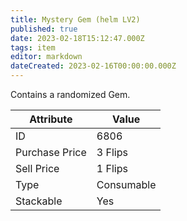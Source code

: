 ```yaml
---
title: Mystery Gem (helm LV2)
published: true
date: 2023-02-18T15:12:47.000Z
tags: item
editor: markdown
dateCreated: 2023-02-16T00:00:00.000Z
---
```


Contains a randomized Gem.

|Attribute|Value|
|-|-|
|ID|6806|
|Purchase Price|3 Flips|
|Sell Price|1 Flips|
|Type|Consumable|
|Stackable|Yes|


